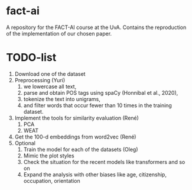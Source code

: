 # fact-ai
A repository for the FACT-AI course at the UvA. Contains the reproduction of the implementation of our chosen paper.

# TODO-list
1. Download one of the dataset
2. Preprocessing (Yuri)
   1. we lowercase all text, 
   2. parse and obtain POS tags using spaCy (Honnibal et al., 2020), 
   3. tokenize the text into unigrams, 
   4. and filter words that occur fewer than 10 times in the training dataset.
3. Implement the tools for similarity evaluation (René)
   1. PCA
   2. WEAT
4. Get the 100-d embeddings from word2vec (René)
5. Optional
   1. Train the model for each of the datasets (Oleg)
   2. Mimic the plot styles
   3. Check the situation for the recent models like transformers and so on
   4. Expand the analysis with other biases like age, citizenship, occupation, orientation